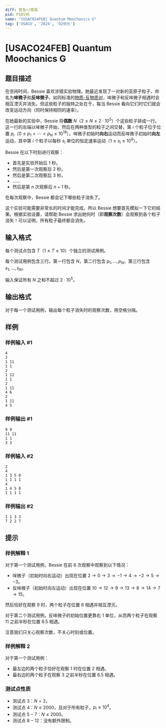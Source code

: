 ```yaml
---
diff: 普及+/提高
pid: P10195
name: "[USACO24FEB] Quantum Moochanics G"
tag: ['USACO', '2024', 'O2优化']
---
```

# [USACO24FEB] Quantum Moochanics G
## 题目描述

在空闲时间，Bessie 喜欢涉猎实验物理。她最近发现了一对新的亚原子粒子，命名为**哞微子**和**反哞微子**。如同标准的[物质-反物质对](https://baike.baidu.com/item/%E5%8F%8D%E7%89%A9%E8%B4%A8/115035)，哞微子和反哞微子相遇时会相互湮灭并消失。但这些粒子的独特之处在于，每当 Bessie 看向它们时它们就会改变运动方向（同时保持相同的速率）。

在她最新的实验中，Bessie 将**偶数** $N$（$2\le N\le 2\cdot 10^5$）个这些粒子排成一行。这一行的左端以哞微子开始，然后在两种类型的粒子之间交替，第 $i$ 个粒子位于位置 $p_i$（$0\le p_1<\cdots <p_N\le 10^{18}$）。哞微子初始时**向右**运动而反哞微子初始时**向左**运动，其中第 $i$ 个粒子以每秒 $s_i$ 单位的恒定速率运动（$1\le s_i\le 10^9$）。

Bessie 在以下时刻进行观察：

- 首先是实验开始后 $1$ 秒。
- 然后是第一次观察后 $2$ 秒。
- 然后是第二次观察后 $3$ 秒。
- $\ldots \ldots$
- 然后是第 $n$ 次观察后 $n+1$ 秒。

在每次观察中，Bessie 都会记下哪些粒子消失了。

这个实验可能需要非常长的时间才能完成，所以 Bessie 想要首先模拟一下它的结果。根据实验设置，请帮助 Bessie 求出她何时（即**观察次数**）会观察到各个粒子消失！可以证明，所有粒子最终都会消失。
## 输入格式

每个测试点包含 $T$（$1\le T\le 10$）个独立的测试用例。

每个测试用例包含三行。第一行包含 $N$，第二行包含 $p_1,\ldots,p_N$，第三行包含 $s_1,\ldots,s_N$。

输入保证所有 $N$ 之和不超过 $2\cdot 10^5$。 
## 输出格式

对于每一个测试用例，输出每个粒子消失时的观察次数，用空格分隔。 
## 样例

### 样例输入 #1
```
4
2
1 11
1 1
2
1 12
1 1
2
1 11
4 6
2
1 11
4 5
```
### 样例输出 #1
```
9 9
11 11
1 1
3 3
```
### 样例输入 #2
```
2
4
1 3 5 8
1 1 1 1
4
1 4 5 8
1 1 1 1
```
### 样例输出 #2
```
1 1 3 3
7 2 2 7
```
## 提示

### 样例解释 1

对于第一个测试用例，Bessie 在前 $8$ 次观察中观察到以下情况：

- 哞微子（初始时向右运动）出现在位置 $2\to 0\to 3\to −1\to 4\to −2\to 5\to −3$。
- 反哞微子（初始时向左运动）出现在位置 $10\to 12\to 9\to 13\to 8\to 14\to 7\to 15$。

然后恰好在观察 $9$ 时，两个粒子在位置 $6$ 相遇并相互湮灭。

对于第二个测试用例，反哞微子的初始位置更靠右 $1$
单位，从而两个粒子在观察 $11$ 之前半秒在位置 $6.5$ 相遇。

注意我们只关心观察次数，不关心时刻或位置。

### 样例解释 2

对于第一个测试用例：

- 最左边的两个粒子恰好在观察 $1$ 时在位置 $2$ 相遇。
- 最右边的两个粒子在观察 $3$ 之前半秒在位置 $6.5$ 相遇。

### 测试点性质

- 测试点 $3$：$N=2$。
- 测试点 $4$：$N\le 2000$，且对于所有粒子，$p_i\le 10^4$。
- 测试点 $5-7$：$N\le 2000$。
- 测试点 $8-12$：没有额外限制。
